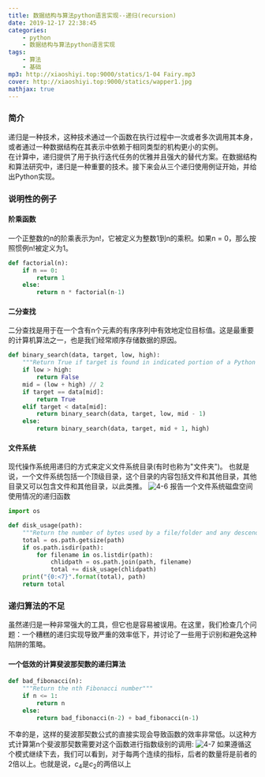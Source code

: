 ```yaml
---
title: 数据结构与算法python语言实现--递归(recursion)
date: 2019-12-17 22:38:45
categories: 
    - python
    - 数据结构与算法python语言实现
tags: 
    - 算法
    - 基础
mp3: http://xiaoshiyi.top:9000/statics/1-04 Fairy.mp3
cover: http://xiaoshiyi.top:9000/statics/wapper1.jpg
mathjax: true
---
```

### 简介
递归是一种技术，这种技术通过一个函数在执行过程中一次或者多次调用其本身，或者通过一种数据结构在其表示中依赖于相同类型的机构更小的实例。  
在计算中，递归提供了用于执行迭代任务的优雅并且强大的替代方案。在数据结构和算法研究中，递归是一种重要的技术。接下来会从三个递归使用例证开始，并给出Python实现。
### 说明性的例子
#### 阶乘函数
一个正整数的n的阶乘表示为n!，它被定义为整数1到n的乘积。如果n = 0，那么按照惯例n!被定义为1。
```python
def factorial(n):
    if n == 0:
        return 1
    else:
        return n * factorial(n-1)
```

#### 二分查找
二分查找是用于在一个含有n个元素的有序序列中有效地定位目标值。这是最重要的计算机算法之一，也是我们经常顺序存储数据的原因。
```python
def binary_search(data, target, low, high):
    """Return True if target is found in indicated portion of a Python list"""
    if low > high:
        return False
    mid = (low + high) // 2
    if target == data[mid]:
        return True
    elif target < data[mid]:
        return binary_search(data, target, low, mid - 1)
    else:
        return binary_search(data, target, mid + 1, high)
```

#### 文件系统
现代操作系统用递归的方式来定义文件系统目录(有时也称为"文件夹")。
也就是说，一个文件系统包括一个顶级目录，这个目录的内容包括文件和其他目录，其他目录又可以包含文件和其他目录，以此类推。
![4-6](http://xiaoshiyi.top:9000/statics/Data%20Structures%20and%20Algorithms%20in%20Python/Chapter4/4-6.png)
报告一个文件系统磁盘空间使用情况的递归函数
```python
import os

def disk_usage(path):
    """Return the number of bytes used by a file/folder and any descendents"""
    total = os.path.getsize(path)
    if os.path.isdir(path):
        for filename in os.listdir(path):
            chlidpath = os.path.join(path, filename)
            total += disk_usage(chlidpath)
    print("{0:<7}".format(total), path)
    return total
```

### 递归算法的不足
虽然递归是一种非常强大的工具，但它也是容易被误用。在这里，我们检查几个问题：一个糟糕的递归实现导致严重的效率低下，并讨论了一些用于识别和避免这种陷阱的策略。
#### 一个低效的计算斐波那契数的递归算法
```python
def bad_fibonacci(n):
    """Return the nth Fibonacci number"""
    if n <= 1:
        return n
    else:
        return bad_fibonacci(n-2) + bad_fibonacci(n-1)
```
不幸的是，这样的斐波那契数公式的直接实现会导致函数的效率非常低。以这种方式计算第n个斐波那契数需要对这个函数进行指数级别的调用:
![4-7](http://xiaoshiyi.top:9000/statics/Data%20Structures%20and%20Algorithms%20in%20Python/Chapter4/4-7.png)
如果遵循这个模式继续下去，我们可以看到，对于每两个连续的指标，后者的数量将是前者的2倍以上。也就是说，$c_{4}$是$c_{2}$的两倍以上